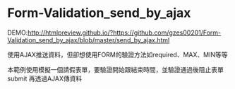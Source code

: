 # Form-Validation_send_by_ajax

DEMO:http://htmlpreview.github.io/?https://github.com/gzes00201/Form-Validation_send_by_ajax/blob/master/send_by_ajax.html

使用AJAX推送資料，但卻想使用FORM的驗證方法如required、MAX、MIN等等

本範例使用模擬一個請假表單，要驗證開始跟結束時間，並驗證通過後阻止表單submit
再透過AJAX傳資料

